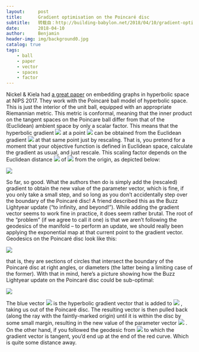 ```yaml
---
layout:     post
title:      Gradient optimisation on the Poincaré disc
subtitle:   转载自：http://building-babylon.net/2018/04/10/gradient-optimisation-on-the-poincare-disc/
date:       2018-04-10
author:     Benjamin
header-img: img/background0.jpg
catalog: true
tags:
    - ball
    - paper
    - vector
    - spaces
    - factor
---
```


Nickel & Kiela had [a great paper](https://papers.nips.cc/paper/7213-poincare-embeddings-for-learning-hierarchical-representations.pdf) on embedding graphs in hyperbolic space at NIPS 2017. They work with the Poincaré ball model of hyperbolic space. This is just the interior of the unit ball, equipped with an appropriate Riemannian metric. This metric is conformal, meaning that the inner product on the tangent spaces on the Poincare ball differ from that of the (Euclidean) ambient space by only a scalar factor. This means that the hyperbolic gradient ![](http://building-babylon.net/wp-content/ql-cache/quicklatex.com-149532a2ed76399b2a7a7ef1f281f62f_l3.png)
 at a point ![](http://building-babylon.net/wp-content/ql-cache/quicklatex.com-1c5d7d127b2abd4b6349d520fb3f01a8_l3.png)
 can be obtained from the Euclidean gradient ![](http://building-babylon.net/wp-content/ql-cache/quicklatex.com-50a8e7d0285f54f35fae4ca4ea13003b_l3.png)
 at that same point just by rescaling. That is, you pretend for a moment that your objective function is defined in Euclidean space, calculate the gradient as usual, and just rescale. This scaling factor depends on the Euclidean distance ![](http://building-babylon.net/wp-content/ql-cache/quicklatex.com-7ed43e8a2383250247972907693cbd11_l3.png)
 of ![](http://building-babylon.net/wp-content/ql-cache/quicklatex.com-1c5d7d127b2abd4b6349d520fb3f01a8_l3.png)
 from the origin, as depicted below:

[![](http://building-babylon.net/wp-content/uploads/2018/04/poincare_updates.png)
](http://building-babylon.net/wp-content/uploads/2018/04/poincare_updates.png)

So far, so good. What the authors then do is simply add the (rescaled) gradient to obtain the new value of the parameter vector, which is fine, if you only take a small step, and so long as you don’t accidentally step over the boundary of the Poincaré disc! A friend described this as the Buzz Lightyear update (“to infinity, and beyond!”). While adding the gradient vector seems to work fine in practice, it does seem rather brutal. The root of the “problem” (if we agree to call it one) is that we aren’t following the geodesics of the manifold – to perform an update, we should really been applying the exponential map at that current point to the gradient vector. Geodesics on the Poincaré disc look like this:

[![](http://building-babylon.net/wp-content/uploads/2018/04/geodesics.png)
](http://building-babylon.net/wp-content/uploads/2018/04/geodesics.png)

that is, they are sections of circles that intersect the boundary of the Poincaré disc at right angles, or diameters (the latter being a limiting case of the former). With that in mind, here’s a picture showing how the Buzz Lightyear update on the Poincaré disc could be sub-optimal:

[![](http://building-babylon.net/wp-content/uploads/2018/04/poincare_updates_geodesic-1024x556.png)
](http://building-babylon.net/wp-content/uploads/2018/04/poincare_updates_geodesic.png)

The blue vector ![](http://building-babylon.net/wp-content/ql-cache/quicklatex.com-149532a2ed76399b2a7a7ef1f281f62f_l3.png)
 is the hyperbolic gradient vector that is added to ![](http://building-babylon.net/wp-content/ql-cache/quicklatex.com-1c5d7d127b2abd4b6349d520fb3f01a8_l3.png)
, taking us out of the Poincaré disc. The resulting vector is then pulled back (along the ray with the faintly-marked origin) until it is within the disc by some small margin, resulting in the new value of the parameter vector ![](http://building-babylon.net/wp-content/ql-cache/quicklatex.com-47d28475646572b244fccdea7d7b7892_l3.png)
. On the other hand, if you followed the geodesic from ![](http://building-babylon.net/wp-content/ql-cache/quicklatex.com-1c5d7d127b2abd4b6349d520fb3f01a8_l3.png)
 to which the gradient vector is tangent, you’d end up at the end of the red curve. Which is quite some distance away.

